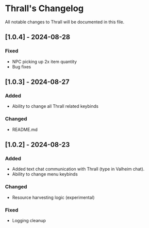 
# Thrall's Changelog

All notable changes to Thrall will be documented in this file.

## [1.0.4] - 2024-08-28

### Fixed

-   NPC picking up 2x item quantity
-   Bug fixes

## [1.0.3] - 2024-08-27

### Added

-   Ability to change all Thrall related keybinds

### Changed

-   README.md

## [1.0.2] - 2024-08-23

### Added

-   Added text chat communication with Thrall (type in Valheim chat).
-   Ability to change menu keybinds

### Changed

-   Resource harvesting logic (experimental)

### Fixed

-   Logging cleanup